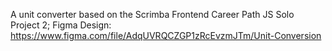A unit converter based on the Scrimba Frontend Career Path JS Solo Project 2; Figma Design: https://www.figma.com/file/AdqUVRQCZGP1zRcEvzmJTm/Unit-Conversion
